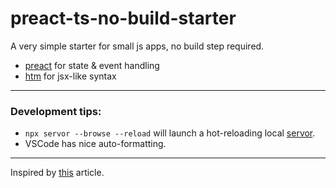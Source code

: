 # preact-ts-no-build-starter
A very simple starter for small js apps, no build step required.

-  [preact](https://preactjs.com/) for state & event handling
-  [htm](https://www.npmjs.com/package/htm) for jsx-like syntax

---

### Development tips:
 - `npx servor --browse --reload` will launch a hot-reloading local [servor](https://github.com/lukejacksonn/servor).
 - VSCode has nice auto-formatting.

---


Inspired by [this](https://formidable.com/blog/2019/no-build-step/) article.
